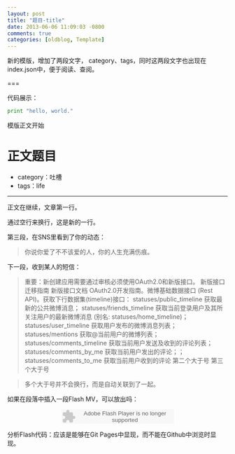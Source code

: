 ```yaml
---
layout: post
title: "题目-title"
date: 2013-06-06 11:09:03 -0800
comments: true
categories: [oldblog, Template] 
---
```


新的模版，增加了两段文字， category、tags，同时这两段文字也出现在index.json中，便于阅读、查阅。

===

代码展示：
```python
print "hello, world."
```

模版正文开始

# 正文题目
- category：吐槽
- tags：life

---

正文在继续，文章第一行。

通过空行来换行，这是新的一行。

第三段，在SNS里看到了你的动态：

>你说你爱了不不该爱的人，你的人生充满伤痕。

下一段，收到某人的短信：

>重要：新创建应用需要通过审核必须使用OAuth2.0和新版接口。 新版接口迁移指南 新版接口文档 OAuth2.0开发指南。微博基础数据接口 (Rest API)。获取下行数据集(timeline)接口： statuses/public_timeline 获取最新的公共微博消息；    statuses/friends_timeline 获取当前登录用户及其所关注用户的最新微博消息 (别名: statuses/home_timeline)；    statuses/user_timeline 获取用户发布的微博消息列表；    statuses/mentions 获取@当前用户的微博列表；    statuses/comments_timeline 获取当前用户发送及收到的评论列表；    statuses/comments_by_me 获取当前用户发出的评论；；    statuses/comments_to_me 获取当前用户收到的评论 
>第二个大于号
>第三个大于号

>多个大于号并不会换行，而是自动关联到了一起。

如果在段落中插入一段Flash MV，可以放出吗：

<p style="text-align:center"><embed src="http://www.xiami.com/widget/0_374459/singlePlayer.swf" type="application/x-shockwave-flash" width="257" height="33" wmode="transparent"></embed></p>

分析Flash代码：应该是能够在Git Pages中显现，而不能在Github中浏览时显现。

